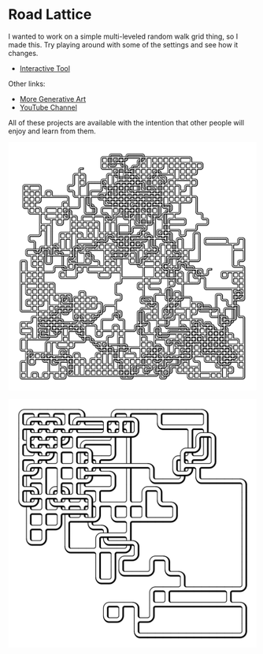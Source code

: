 # Road Lattice

I wanted to work on a simple multi-leveled random walk grid thing, so I made this. Try playing around with some of the settings and see how it changes.

- [Interactive Tool](https://www.erdavids.com/road-lattice/)

Other links:
- [More Generative Art](https://github.com/erdavids/Generative-Art)
- [YouTube Channel](https://www.youtube.com/channel/UCUrmX3SvpPerq-KAfGBrgGQ)

All of these projects are available with the intention that other people will enjoy and learn from them. 

<p align="center"><img src="images/ex-3.png"></p>
<p align="center"><img src="images/ex-1.png"></p>